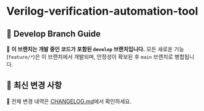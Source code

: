 # Verilog-verification-automation-tool
## 📌 Develop Branch Guide

🚀 **이 브랜치는 개발 중인 코드가 포함된 `develop` 브랜치입니다.**
모든 새로운 기능(`feature/*`)은 이 브랜치에서 개발되며, 안정성이 확보된 후 `main` 브랜치로 병합됩니다.


## 📌 최신 변경 사항
📌 전체 변경 내역은 [CHANGELOG.md](CHANGELOG.md)에서 확인하세요.
